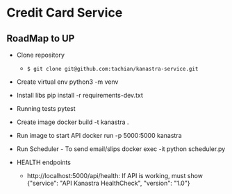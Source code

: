 # Credit Card Service

## RoadMap to UP
 + Clone repository
    + `$ git clone git@github.com:tachian/kanastra-service.git`

 + Create virtual env
   python3 -m venv <myenvname>

 + Install libs
   pip install -r requirements-dev.txt

 + Running tests
    pytest

 + Create image
    docker build -t kanastra .  

 + Run image to start API
    docker run -p 5000:5000 kanastra  

 + Run Scheduler - To send email/slips
    docker exec -it <CONTAINER ID> python scheduler.py

 + HEALTH endpoints
   + http://localhost:5000/api/health: If API is working, must show {"service": "API Kanastra HealthCheck", "version": "1.0"}

